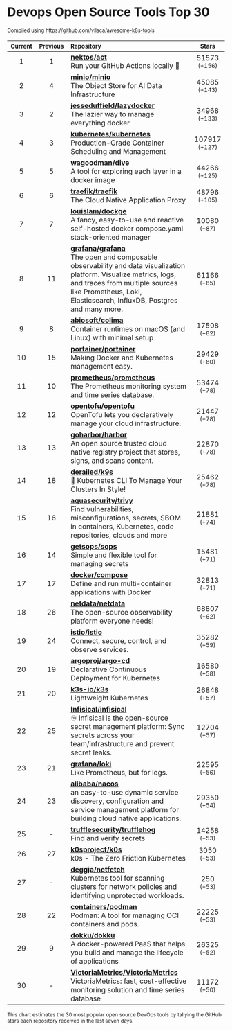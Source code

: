# Devops Open Source Tools Top 30
<sup>Compiled using https://github.com/vilaca/awesome-k8s-tools</sup>
<div align="center">

|<sub>Current</sub>|<sub>Previous</sub>|<sub>Repository</sub>|<sub>Stars</sub>|
|:---:|:---:|:---|:---:|
|1|1|[**nektos/act**](https://github.com/nektos/act)<br/>Run your GitHub Actions locally 🚀|51573 <sup>(+156)</sup>|
|2|4|[**minio/minio**](https://github.com/minio/minio)<br/>The Object Store for AI Data Infrastructure|45085 <sup>(+143)</sup>|
|3|2|[**jesseduffield/lazydocker**](https://github.com/jesseduffield/lazydocker)<br/>The lazier way to manage everything docker|34968 <sup>(+133)</sup>|
|4|3|[**kubernetes/kubernetes**](https://github.com/kubernetes/kubernetes)<br/>Production-Grade Container Scheduling and Management|107917 <sup>(+127)</sup>|
|5|5|[**wagoodman/dive**](https://github.com/wagoodman/dive)<br/>A tool for exploring each layer in a docker image|44266 <sup>(+125)</sup>|
|6|6|[**traefik/traefik**](https://github.com/traefik/traefik)<br/>The Cloud Native Application Proxy|48796 <sup>(+105)</sup>|
|7|7|[**louislam/dockge**](https://github.com/louislam/dockge)<br/>A fancy, easy-to-use and reactive self-hosted docker compose.yaml stack-oriented manager|10080 <sup>(+87)</sup>|
|8|11|[**grafana/grafana**](https://github.com/grafana/grafana)<br/>The open and composable observability and data visualization platform. Visualize metrics, logs, and traces from multiple sources like Prometheus, Loki, Elasticsearch, InfluxDB, Postgres and many more. |61166 <sup>(+85)</sup>|
|9|8|[**abiosoft/colima**](https://github.com/abiosoft/colima)<br/>Container runtimes on macOS (and Linux) with minimal setup|17508 <sup>(+82)</sup>|
|10|15|[**portainer/portainer**](https://github.com/portainer/portainer)<br/>Making Docker and Kubernetes management easy.|29429 <sup>(+80)</sup>|
|11|10|[**prometheus/prometheus**](https://github.com/prometheus/prometheus)<br/>The Prometheus monitoring system and time series database.|53474 <sup>(+78)</sup>|
|12|12|[**opentofu/opentofu**](https://github.com/opentofu/opentofu)<br/>OpenTofu lets you declaratively manage your cloud infrastructure.|21447 <sup>(+78)</sup>|
|13|13|[**goharbor/harbor**](https://github.com/goharbor/harbor)<br/>An open source trusted cloud native registry project that stores, signs, and scans content.|22870 <sup>(+78)</sup>|
|14|18|[**derailed/k9s**](https://github.com/derailed/k9s)<br/>🐶 Kubernetes CLI To Manage Your Clusters In Style!|25462 <sup>(+78)</sup>|
|15|16|[**aquasecurity/trivy**](https://github.com/aquasecurity/trivy)<br/>Find vulnerabilities, misconfigurations, secrets, SBOM in containers, Kubernetes, code repositories, clouds and more|21881 <sup>(+74)</sup>|
|16|14|[**getsops/sops**](https://github.com/getsops/sops)<br/>Simple and flexible tool for managing secrets|15481 <sup>(+71)</sup>|
|17|17|[**docker/compose**](https://github.com/docker/compose)<br/>Define and run multi-container applications with Docker|32813 <sup>(+71)</sup>|
|18|26|[**netdata/netdata**](https://github.com/netdata/netdata)<br/>The open-source observability platform everyone needs!|68807 <sup>(+62)</sup>|
|19|24|[**istio/istio**](https://github.com/istio/istio)<br/>Connect, secure, control, and observe services.|35282 <sup>(+59)</sup>|
|20|19|[**argoproj/argo-cd**](https://github.com/argoproj/argo-cd)<br/>Declarative Continuous Deployment for Kubernetes|16580 <sup>(+58)</sup>|
|21|20|[**k3s-io/k3s**](https://github.com/k3s-io/k3s)<br/>Lightweight Kubernetes|26848 <sup>(+57)</sup>|
|22|25|[**Infisical/infisical**](https://github.com/Infisical/infisical)<br/>♾ Infisical is the open-source secret management platform: Sync secrets across your team/infrastructure and prevent secret leaks.|12704 <sup>(+57)</sup>|
|23|21|[**grafana/loki**](https://github.com/grafana/loki)<br/>Like Prometheus, but for logs.|22595 <sup>(+56)</sup>|
|24|23|[**alibaba/nacos**](https://github.com/alibaba/nacos)<br/>an easy-to-use dynamic service discovery, configuration and service management platform for building cloud native applications.|29350 <sup>(+54)</sup>|
|25|-|[**trufflesecurity/trufflehog**](https://github.com/trufflesecurity/trufflehog)<br/>Find and verify secrets|14258 <sup>(+53)</sup>|
|26|27|[**k0sproject/k0s**](https://github.com/k0sproject/k0s)<br/>k0s - The Zero Friction Kubernetes|3050 <sup>(+53)</sup>|
|27|-|[**deggja/netfetch**](https://github.com/deggja/netfetch)<br/>Kubernetes tool for scanning clusters for network policies and identifying unprotected workloads.|250 <sup>(+53)</sup>|
|28|22|[**containers/podman**](https://github.com/containers/podman)<br/>Podman: A tool for managing OCI containers and pods.|22225 <sup>(+53)</sup>|
|29|9|[**dokku/dokku**](https://github.com/dokku/dokku)<br/>A docker-powered PaaS that helps you build and manage the lifecycle of applications|26325 <sup>(+52)</sup>|
|30|-|[**VictoriaMetrics/VictoriaMetrics**](https://github.com/VictoriaMetrics/VictoriaMetrics)<br/>VictoriaMetrics: fast, cost-effective monitoring solution and time series database|11172 <sup>(+50)</sup>|


</div>

<sub>This chart estimates the 30 most popular open source DevOps tools by tallying the GitHub stars each repository received in the last seven days.</sub>
